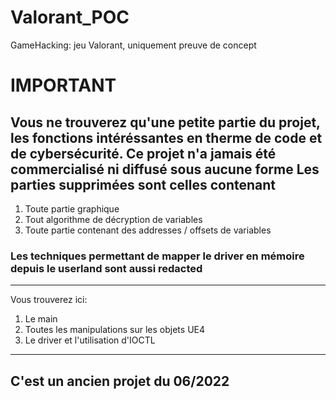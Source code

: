 # Valorant_POC
GameHacking: jeu Valorant, uniquement preuve de concept


# IMPORTANT

Vous ne trouverez qu'une petite partie du projet, les fonctions intéréssantes en therme de code et de cybersécurité.
Ce projet n'a jamais été commercialisé ni diffusé sous aucune forme
Les parties supprimées sont celles contenant 
---
1. Toute partie graphique
2. Tout algorithme de décryption de variables
3. Toute partie contenant des addresses / offsets de variables

### Les techniques permettant de mapper le driver en mémoire depuis le userland sont aussi redacted
---
Vous trouverez ici:

1. Le main
2. Toutes les manipulations sur les objets UE4 
3. Le driver et l'utilisation d'IOCTL
---

## C'est un ancien projet du 06/2022
